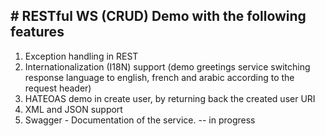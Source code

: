## # RESTful WS (CRUD) Demo with the following features

1. Exception handling in REST
2. Internationalization (I18N) support (demo greetings service switching response language to english, french and arabic according to the request header)
3. HATEOAS demo in create user, by returning back the created user URI
4. XML and JSON support
5. Swagger - Documentation of the service. -- in progress